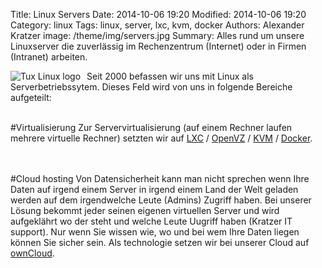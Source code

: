 Title: Linux Servers
Date: 2014-10-06 19:20
Modified: 2014-10-06 19:20
Category: linux
Tags: linux, server, lxc, kvm, docker
Authors: Alexander Kratzer
image: /theme/img/servers.jpg
Summary: Alles rund um unsere Linuxserver die zuverlässig im Rechenzentrum (Internet) oder in Firmen (Intranet) arbeiten. 

<img alt="Tux Linux logo" src="/theme/img/200px-Tux_icon.svg.png" style="float:left; margin-right: 10px"> Seit 2000 befassen wir uns mit Linux als Serverbetriebssytem. Dieses Feld wird von uns in folgende Bereiche aufgeteilt:
<br><br>

#Virtualisierung
Zur Servervirtualisierung (auf einem Rechner laufen mehrere virtuelle Rechner) setzten wir auf [LXC](https://linuxcontainers.org/) / [OpenVZ](http://http://openvz.org/) / [KVM](http://www.linux-kvm.org/) / [Docker](https://www.docker.com/).

<br><br>
#Cloud hosting
Von Datensicherheit kann man nicht sprechen wenn Ihre Daten auf irgend einem Server in irgend einem Land der Welt geladen werden auf dem irgendwelche Leute (Admins) Zugriff haben. Bei unserer Lösung bekommt jeder seinen eigenen virtuellen Server und wird aufgeklährt wo der steht und welche Leute Uugriff haben (Kratzer IT support).
Nur wenn Sie wissen wie, wo und bei wem Ihre Daten liegen können Sie sicher sein.
Als technologie setzen wir bei unserer Cloud auf [ownCloud](https://owncloud.org/).
